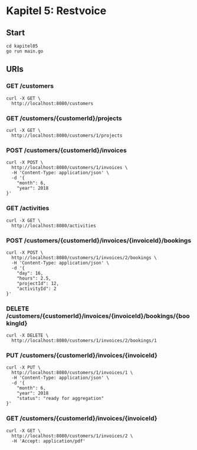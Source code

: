 # Kapitel 5: Restvoice

## Start
```
cd kapitel05
go run main.go
```
## URIs
### GET /customers
```
curl -X GET \
  http://localhost:8080/customers
```

### GET /customers/{customerId}/projects
```
curl -X GET \
  http://localhost:8080/customers/1/projects
```

### POST /customers/{customerId}/invoices
```
curl -X POST \
  http://localhost:8080/customers/1/invoices \
  -H 'Content-Type: application/json' \
  -d '{
    "month": 6,
    "year": 2018
}'
```

### GET /activities
```
curl -X GET \
  http://localhost:8080/activities
```

### POST /customers/{customerId}/invoices/{invoiceId}/bookings
```
curl -X POST \
  http://localhost:8080/customers/1/invoices/2/bookings \
  -H 'Content-Type: application/json' \
  -d '{
    "day": 16,
    "hours": 2.5,
    "projectId": 12,
    "activityId": 2
}'
```

### DELETE /customers/{customerId}/invoices/{invoiceId}/bookings/{bookingId}
```
curl -X DELETE \
  http://localhost:8080/customers/1/invoices/2/bookings/1
```

### PUT /customers/{customerId}/invoices/{invoiceId}
```
curl -X PUT \
  http://localhost:8080/customers/1/invoices/1 \
  -H 'Content-Type: application/json' \
  -d '{
    "month": 6,
    "year": 2018
    "status": "ready for aggregation"
}'
```

### GET /customers/{customerId}/invoices/{invoiceId}

```
curl -X GET \
  http://localhost:8080/customers/1/invoices/2 \
  -H 'Accept: application/pdf'
```


